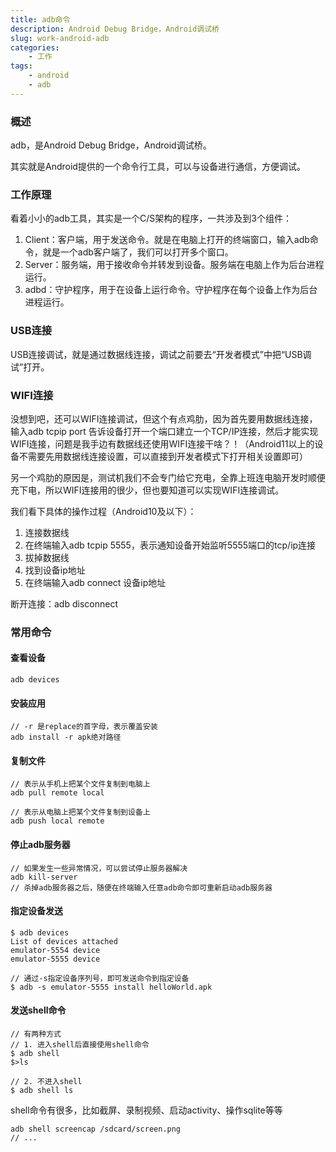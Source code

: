 ```yaml
---
title: adb命令
description: Android Debug Bridge，Android调试桥
slug: work-android-adb
categories:
    - 工作
tags:
    - android
    - adb
---
```


### 概述

adb，是Android Debug Bridge，Android调试桥。

其实就是Android提供的一个命令行工具，可以与设备进行通信，方便调试。

### 工作原理

看着小小的adb工具，其实是一个C/S架构的程序，一共涉及到3个组件：

1. Client：客户端，用于发送命令。就是在电脑上打开的终端窗口，输入adb命令，就是一个adb客户端了，我们可以打开多个窗口。
2. Server：服务端，用于接收命令并转发到设备。服务端在电脑上作为后台进程运行。
3. adbd：守护程序，用于在设备上运行命令。守护程序在每个设备上作为后台进程运行。

### USB连接

USB连接调试，就是通过数据线连接，调试之前要去“开发者模式”中把“USB调试”打开。

### WIFI连接

没想到吧，还可以WIFI连接调试，但这个有点鸡肋，因为首先要用数据线连接，输入adb tcpip port 告诉设备打开一个端口建立一个TCP/IP连接，然后才能实现WIFI连接，问题是我手边有数据线还使用WIFI连接干啥？！（Android11以上的设备不需要先用数据线连接设置，可以直接到开发者模式下打开相关设置即可）

另一个鸡肋的原因是，测试机我们不会专门给它充电，全靠上班连电脑开发时顺便充下电，所以WIFI连接用的很少，但也要知道可以实现WIFI连接调试。

我们看下具体的操作过程（Android10及以下）：

1. 连接数据线
2. 在终端输入adb tcpip 5555，表示通知设备开始监听5555端口的tcp/ip连接
3. 拔掉数据线
4. 找到设备ip地址
5. 在终端输入adb connect 设备ip地址

断开连接：adb disconnect

### 常用命令

#### 查看设备

```shell
adb devices
```



#### 安装应用

```shell
// -r 是replace的首字母，表示覆盖安装
adb install -r apk绝对路径
```



#### 复制文件

```shell
// 表示从手机上把某个文件复制到电脑上
adb pull remote local

// 表示从电脑上把某个文件复制到设备上
adb push local remote
```



#### 停止adb服务器

```shell
// 如果发生一些异常情况，可以尝试停止服务器解决
adb kill-server
// 杀掉adb服务器之后，随便在终端输入任意adb命令即可重新启动adb服务器
```

#### 指定设备发送

```
$ adb devices
List of devices attached
emulator-5554 device
emulator-5555 device

// 通过-s指定设备序列号，即可发送命令到指定设备
$ adb -s emulator-5555 install helloWorld.apk
```



#### 发送shell命令

```shell
// 有两种方式
// 1. 进入shell后直接使用shell命令
$ adb shell
$>ls

// 2. 不进入shell
$ adb shell ls
```

shell命令有很多，比如截屏、录制视频、启动activity、操作sqlite等等

```shell
adb shell screencap /sdcard/screen.png
// ...
```





